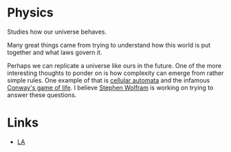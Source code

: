 
# Physics

Studies how our universe behaves. 

Many great things came from trying to understand how this world is put together and what laws govern it.

Perhaps we can replicate a universe like ours in the future. One of the more interesting thoughts to ponder on is how complexity can emerge from rather simple rules. One example of that is [cellular automata][1] and the infamous [Conway's game of life][2]. I believe [Stephen Wolfram][3] is working on trying to answer these questions.

# Links

- [LA][4] 

[1]:	https://learn-anything.xyz/mathematics/computability-theory/cellular-automata
[2]:	http://www.wikiwand.com/en/Conway%27s_Game_of_Life
[3]:	Stephen%20Wolfram
[4]:	https://learn-anything.xyz/physics